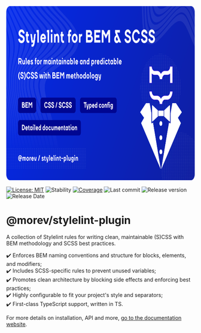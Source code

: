 <img src="./.github/images/banner.svg" alt="Promotional image of @morev/stylelint-plugin package" width="830" height="465" />

[![License: MIT](https://img.shields.io/github/license/morevm/stylelint-plugin?color=%2340bb12)](https://opensource.org/licenses/MIT)
![Stability](https://img.shields.io/github/actions/workflow/status/morevm/stylelint-plugin/build.yaml?branch=master&color=%2340bb12)
[![Coverage](https://codecov.io/github/morevm/stylelint-plugin/branch/master/graph/badge.svg?token=YKSWCZUB83)](https://codecov.io/github/morevm/stylelint-plugin)
![Last commit](https://img.shields.io/github/last-commit/morevm/stylelint-plugin?color=%2340bb12)
![Release version](https://img.shields.io/github/v/release/morevm/stylelint-plugin?color=%2340bb12)
![Release Date](https://img.shields.io/github/release-date/morevm/stylelint-plugin?color=%2340bb12)

# @morev/stylelint-plugin

A collection of Stylelint rules for writing clean, maintainable (S)CSS with BEM methodology and SCSS best practices.

✔️ Enforces BEM naming conventions and structure for blocks, elements, and modifiers; \
✔️ Includes SCSS-specific rules to prevent unused variables; \
✔️ Promotes clean architecture by blocking side effects and enforcing best practices; \
✔️ Highly configurable to fit your project's style and separators; \
✔️ First-class TypeScript support, written in TS.

For more details on installation, API and more, [go to the documentation website](https://morevm.github.io/stylelint-plugin/).
